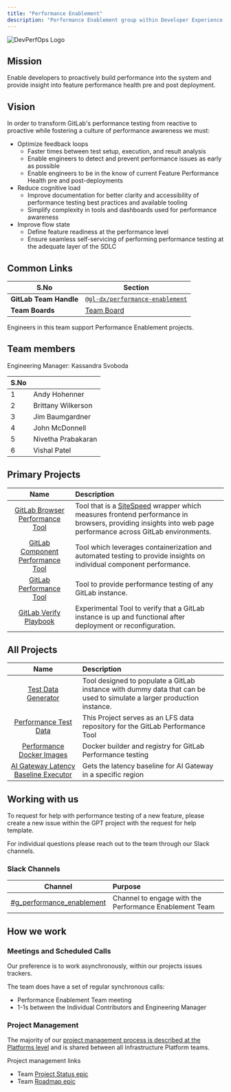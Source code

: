 ```yaml
---
title: "Performance Enablement"
description: "Performance Enablement group within Developer Experience sub-department"
---
```



![DevPerfOps Logo](/images/engineering/infrastructure-platforms/developer-experience/performance-enablement/devperfops-diagram.svg)

## Mission

Enable developers to proactively build performance into the system and provide insight into feature performance health pre and post deployment. 

## Vision

In order to transform GitLab's performance testing from reactive to proactive while fostering a culture of performance awareness we must:

- Optimize feedback loops
  - Faster times between test setup, execution, and result analysis
  - Enable engineers to detect and prevent performance issues as early as possible
  - Enable engineers to be in the know of current Feature Performance Health pre and post-deployments
- Reduce cognitive load
  - Improve documentation for better clarity and accessibility of performance testing best practices and available tooling
  - Simplify complexity in tools and dashboards used for performance awareness
- Improve flow state
  - Define feature readiness at the performance level
  - Ensure seamless self-servicing of performing performance testing at the adequate layer of the SDLC

## Common Links

| S.No     | Section                                                                                                             |
|------    |---------------------------------------------------------------------------------------------------------------------|
| **GitLab Team Handle** | [`@gl-dx/performance-enablement`](https://gitlab.com/gl-dx/dperformance-enablement)                               |
| **Team Boards** | [Team Board](https://gitlab.com/groups/gitlab-org/-/boards/8955771?label_name%5B%5D=group%3A%3Aperformance+enablement) |

Engineers in this team support Performance Enablement projects.

## Team members

Engineering Manager: Kassandra Svoboda

| S.No     |                    |
|------    |-------------------------|
| 1        | Andy Hohenner    |
| 2        | Brittany Wilkerson     |
| 3        | Jim Baumgardner       |
| 4        | John McDonnell      |
| 5        | Nivetha Prabakaran |
| 6        | Vishal Patel  |

## Primary Projects

| Name | Description |
| :---: | :--- |
| [GitLab Browser Performance Tool](https://gitlab.com/gitlab-org/quality/performance-sitespeed)| Tool that is a [SiteSpeed](https://www.sitespeed.io/) wrapper which measures frontend performance in browsers, providing insights into web page performance across GitLab environments. |
| [GitLab Component Performance Tool](https://gitlab.com/gitlab-org/quality/component-performance-testing)| Tool which leverages containerization and automated testing to provide insights on individual component performance. |
| [GitLab Performance Tool](https://gitlab.com/gitlab-org/quality/performance)| Tool to provide performance testing of any GitLab instance. |
| [GitLab Verify Playbook](https://gitlab.com/gitlab-org/quality/quality-engineering/gitlab-verify-playbook)| Experimental Tool to verify that a GitLab instance is up and functional after deployment or reconfiguration. |

## All Projects

| Name | Description |
| :---: | :--- |
| [Test Data Generator](https://gitlab.com/gitlab-org/quality/test-data-generator)| Tool designed to populate a GitLab instance with dummy data that can be used to simulate a larger production instance. |
| [Performance Test Data](https://gitlab.com/gitlab-org/quality/performance-data)| This Project serves as an LFS data repository for the GitLab Performance Tool |
| [Performance Docker Images](https://gitlab.com/gitlab-org/quality/performance-images)| Docker builder and registry for GitLab Performance testing |
| [AI Gateway Latency Baseline Executor](https://gitlab.com/gitlab-org/quality/gitlab-environment-toolkit-configs/aigw-latency-baseline-executor)| Gets the latency baseline for AI Gateway in a specific region |

## Working with us

To request for help with performance testing of a new feature, please create a new issue within the GPT project with the request for help template.

For individual questions please reach out to the team through our Slack channels.

### Slack Channels

| Channel | Purpose |
| :---: | :--- |
| [#g_performance_enablement](https://gitlab.slack.com/archives/C081476PPAM) | Channel to engage with the Performance Enablement Team |

## How we work

### Meetings and Scheduled Calls

Our preference is to work asynchronously, within our projects issues trackers.

The team does have a set of regular synchronous calls:

- Performance Enablement Team meeting
- 1-1s between the Individual Contributors and Engineering Manager

### Project Management

The majority of our [project management process is described at the Platforms level](/handbook/engineering/infrastructure/platforms/project-management/) and is shared between all Infrastructure Platform teams.

Project management links

- Team [Project Status epic](https://gitlab.com/groups/gitlab-org/quality/-/epics/96)
- Team [Roadmap epic](https://gitlab.com/groups/gitlab-org/quality/quality-engineering/-/epics/117)
